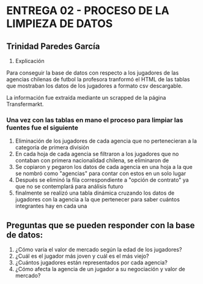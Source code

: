 # ENTREGA 02 - PROCESO DE LA LIMPIEZA DE DATOS 
## Trinidad Paredes García 
1. Explicación 

Para conseguir la base de datos con respecto a los jugadores de las agencias chilenas de futbol la profesora tranformó el HTML de las tablas que mostraban los datos de los jugadores a formato csv descargable. 

La información fue extraída mediante un scrapped de la página Transfermarkt. 

### Una vez con las tablas en mano el proceso para limpiar las fuentes fue el siguiente
1. Eliminación de los jugadores de cada agencia que no pertenecieran a la categoría de primera división 
2. En cada hoja de cada agencia se filtraron a los jugadores que no contaban con primera nacionalidad chilena, se eliminaron de 
3. Se copiaron y pegaron los datos de cada agencia en una hoja a la que se nombró como "agencias" para contar con estos en un solo lugar
4. Después se eliminó la fila correspondiente a "opción de contrato" ya que no se contemplará para análisis futuro 
5. finalmente se realizó una tabla dinámica cruzando los datos de jugadores con la agencia a la que pertenecer para saber cuántos integrantes hay en cada una

## Preguntas que se pueden responder con la base de datos: 
1. ¿Cómo varía el valor de mercado según la edad de los jugadores?
2. ¿Cuál es el jugador más joven y cuál es el más viejo?
3. ¿Cuántos jugadores están representados por cada agencia?
4. ¿Cómo afecta la agencia de un jugador a su negociación y valor de mercado?